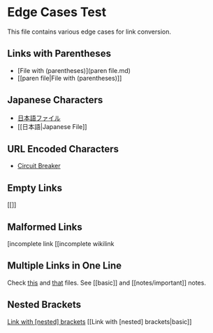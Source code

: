 # Edge Cases Test

This file contains various edge cases for link conversion.

## Links with Parentheses
- [File with (parentheses)](paren file.md)
- [[paren file|File with (parentheses)]]

## Japanese Characters
- [日本語ファイル](日本語.md)
- [[日本語|Japanese File]]

## URL Encoded Characters
- [Circuit Breaker](circuit%20breaker%20pattern.md)

## Empty Links
[]()
[[]]

## Malformed Links
[incomplete link
[[incomplete wikilink

## Multiple Links in One Line
Check [this](basic.md) and [that](notes/important.md) files.
See [[basic]] and [[notes/important]] notes.

## Nested Brackets
[Link with [nested] brackets](basic.md)
[[Link with [nested] brackets|basic]] 